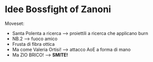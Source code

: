 # Idee Bossfight of Zanoni

Moveset:
- Santa Polenta a ricerca --> proiettili a ricerca che applicano burn
- NB.2 --> fuoco amico
- Frusta di fibra ottica
- Ma come Valeria Ortisi! --> attacco AoE a forma di mano
- Ma ZIO BRICO! -->  **SMITE!** 
